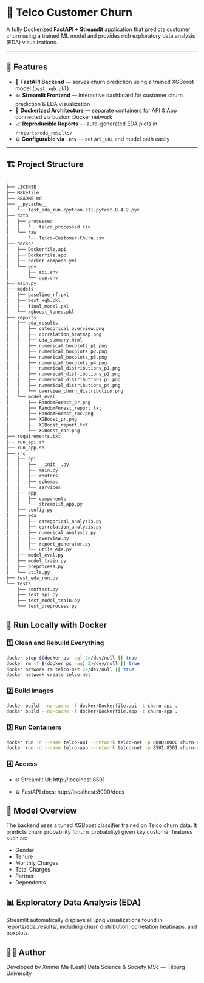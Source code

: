 # 🧠 Telco Customer Churn 

A fully Dockerized **FastAPI + Streamlit** application that predicts customer churn using a trained ML model and provides rich exploratory data analysis (EDA) visualizations.

---

## 🚀 Features

- 🧩 **FastAPI Backend** — serves churn prediction using a trained XGBoost model (`best_xgb.pkl`)
- 📊 **Streamlit Frontend** — interactive dashboard for customer churn prediction & EDA visualization
- 🐳 **Dockerized Architecture** — separate containers for API & App connected via custom Docker network
- 📈 **Reproducible Reports** — auto-generated EDA plots in `/reports/eda_results/`
- ⚙️ **Configurable via `.env`** — set `API_URL` and model path easily

---

## 🏗️ Project Structure


```bash
.
├── LICENSE
├── Makefile
├── README.md 
├── __pycache__
│   └── test_eda_run.cpython-311-pytest-8.4.2.pyc
├── data
│   ├── processed
│   │   └── telco_processed.csv
│   └── raw
│       └── Telco-Customer-Churn.csv
├── docker
│   ├── Dockerfile.api
│   ├── Dockerfile.app
│   ├── docker-compose.yml
│   └── env
│       ├── api.env
│       └── app.env
├── main.py
├── models
│   ├── baseline_rf.pkl
│   ├── best_xgb.pkl
│   ├── final_model.pkl
│   └── xgboost_tuned.pkl
├── reports
│   ├── eda_results
│   │   ├── categorical_overview.png
│   │   ├── correlation_heatmap.png
│   │   ├── eda_summary.html
│   │   ├── numerical_boxplots_p1.png
│   │   ├── numerical_boxplots_p2.png
│   │   ├── numerical_boxplots_p3.png
│   │   ├── numerical_boxplots_p4.png
│   │   ├── numerical_distributions_p1.png
│   │   ├── numerical_distributions_p2.png
│   │   ├── numerical_distributions_p3.png
│   │   ├── numerical_distributions_p4.png
│   │   └── overview_churn_distribution.png
│   └── model_eval
│       ├── RandomForest_pr.png
│       ├── RandomForest_report.txt
│       ├── RandomForest_roc.png
│       ├── XGBoost_pr.png
│       ├── XGBoost_report.txt
│       └── XGBoost_roc.png
├── requirements.txt
├── run_api.sh
├── run_app.sh
├── src
│   ├── api
│   │   ├── __init__.py
│   │   ├── main.py
│   │   ├── routers
│   │   ├── schemas
│   │   └── services
│   ├── app
│   │   ├── components
│   │   └── streamlit_app.py
│   ├── config.py
│   ├── eda
│   │   ├── categorical_analysis.py
│   │   ├── correlation_analysis.py
│   │   ├── numerical_analysis.py
│   │   ├── overview.py
│   │   ├── report_generator.py
│   │   └── utils_eda.py
│   ├── model_eval.py
│   ├── model_train.py
│   ├── preprocess.py
│   └── utils.py
├── test_eda_run.py
└── tests
    ├── conftest.py
    ├── test_api.py
    ├── test_model_train.py
    └── test_preprocess.py

```

## 🐳 Run Locally with Docker

### 1️⃣ Clean and Rebuild Everything
```bash
docker stop $(docker ps -aq) 2>/dev/null || true
docker rm -f $(docker ps -aq) 2>/dev/null || true
docker network rm telco-net 2>/dev/null || true
docker network create telco-net
```


### 2️⃣ Build Images
```bash
docker build --no-cache -f docker/Dockerfile.api -t churn-api .
docker build --no-cache -f docker/Dockerfile.app -t churn-app .

```
### 3️⃣ Run Containers
```bash
docker run -d --name telco-api --network telco-net -p 8000:8000 churn-api
docker run -d --name telco-app --network telco-net -p 8501:8501 churn-app
```
### 4️⃣ Access
- 🌐 Streamlit UI: http://localhost:8501

- ⚙️ FastAPI docs: http://localhost:8000/docs

## 🧠 Model Overview
The backend uses a tuned XGBoost classifier trained on Telco churn data.
It predicts churn probability (churn_probability) given key customer features such as:

- Gender
- Tenure
- Monthly Charges
- Total Charges
- Partner
- Dependents

## 📊 Exploratory Data Analysis (EDA)
Streamlit automatically displays all .png visualizations found in reports/eda_results/,
including churn distribution, correlation heatmaps, and boxplots.

## 👩‍💻 Author
Developed by Xinmei Ma (Leah)
Data Science & Society MSc — Tilburg University

